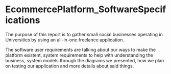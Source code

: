 # EcommercePlatform_SoftwareSpecifications

The purpose of this report is to gather small social businesses operating in Universities by using an all-in-one freelance application. 

The software user requirements are talking about our ways to make the platform existent, system requirements to help with understanding the business, system models through the diagrams we presented, how we plan on testing our application and more details about said things. 

